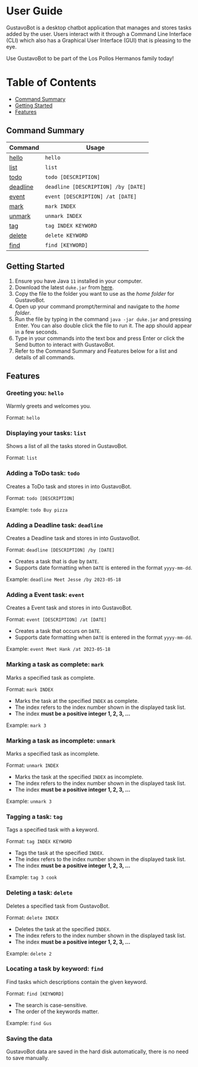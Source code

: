 # User Guide

GustavoBot is a desktop chatbot application that
manages and stores tasks added by the user. Users
interact with it through a Command Line Interface
(CLI) which also has a Graphical User Interface 
(GUI) that is pleasing to the eye.

Use GustavoBot to be part of the Los Pollos Hermanos
family today!

# Table of Contents

- [Command Summary](#command-summary)
- [Getting Started](#getting-started)
- [Features](#features)

## Command Summary

| Command                                        | Usage                               |
|------------------------------------------------|-------------------------------------|
| [hello](#greeting-you-hello)                   | `hello`                             |
| [list](#displaying-your-tasks-list)            | `list`                              |
| [todo](#adding-a-todo-task-todo)               | `todo [DESCRIPTION]`                |
| [deadline](#adding-a-deadline-task-deadline)   | `deadline [DESCRIPTION] /by [DATE]` |
| [event](#adding-a-event-task-event)            | `event [DESCRIPTION] /at [DATE]`    |
| [mark](#marking-a-task-as-complete-mark)       | `mark INDEX`                        |
| [unmark](#marking-a-task-as-incomplete-unmark) | `unmark INDEX`                      |
| [tag](#tagging-a-task-tag)                     | `tag INDEX KEYWORD`                 |
| [delete](#deleting-a-task-delete)              | `delete KEYWORD`                    |
| [find](#locating-a-task-by-keyword-find)       | `find [KEYWORD]`                    |

## Getting Started

1. Ensure you have Java `11` installed in your computer.
2. Download the latest `duke.jar` from [here](releases/tag/v0.2).
3. Copy the file to the folder you want to use as the _home folder_ for GustavoBot.
4. Open up your command prompt/terminal and navigate to the _home folder_.
5. Run the file by typing in the command `java -jar duke.jar` and pressing Enter. You can also double click the file to run it. The app should appear in a few seconds.
6. Type in your commands into the text box and press Enter or click the Send button to interact with GustavoBot.
7. Refer to the Command Summary and Features below for a list and details of all commands.

## Features 

### Greeting you: `hello`

Warmly greets and welcomes you.

Format: `hello`

### Displaying your tasks: `list`

Shows a list of all the tasks stored in GustavoBot.

Format: `list`

### Adding a ToDo task: `todo`

Creates a ToDo task and stores in into GustavoBot.

Format: `todo [DESCRIPTION]`

Example: `todo Buy pizza`

### Adding a Deadline task: `deadline`

Creates a Deadline task and stores in into GustavoBot.

Format: `deadline [DESCRIPTION] /by [DATE]`

- Creates a task that is due by `DATE`.
- Supports date formatting when `DATE` is entered in the format `yyyy-mm-dd`.

Example: `deadline Meet Jesse /by 2023-05-18`

### Adding a Event task: `event`

Creates a Event task and stores in into GustavoBot.

Format: `event [DESCRIPTION] /at [DATE]`

- Creates a task that occurs on `DATE`.
- Supports date formatting when `DATE` is entered in the format `yyyy-mm-dd`.

Example: `event Meet Hank /at 2023-05-18`

### Marking a task as complete: `mark`

Marks a specified task as complete.

Format: `mark INDEX`

- Marks the task at the specified `INDEX` as complete.
- The index refers to the index number shown in the displayed task list.
- The index __must be a positive integer 1, 2, 3, ...__

Example: `mark 3`

### Marking a task as incomplete: `unmark`

Marks a specified task as incomplete.

Format: `unmark INDEX`

- Marks the task at the specified `INDEX` as incomplete.
- The index refers to the index number shown in the displayed task list.
- The index __must be a positive integer 1, 2, 3, ...__

Example: `unmark 3`

### Tagging a task: `tag`

Tags a specified task with a keyword.

Format: `tag INDEX KEYWORD`

- Tags the task at the specified `INDEX`.
- The index refers to the index number shown in the displayed task list.
- The index __must be a positive integer 1, 2, 3, ...__

Example: `tag 3 cook`

### Deleting a task: `delete`

Deletes a specified task from GustavoBot.

Format: `delete INDEX`

- Deletes the task at the specified `INDEX`.
- The index refers to the index number shown in the displayed task list.
- The index __must be a positive integer 1, 2, 3, ...__

Example: `delete 2`

### Locating a task by keyword: `find`

Find tasks which descriptions contain the given keyword.

Format: `find [KEYWORD]`

- The search is case-sensitive.
- The order of the keywords matter.

Example: `find Gus`

### Saving the data

GustavoBot data are saved in the hard disk automatically, there is no need to save manually.
